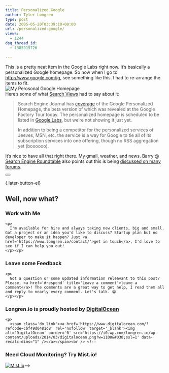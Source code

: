 ```yaml
---
title: Personalized Google
author: Tyler Longren
type: post
date: 2005-05-20T03:39:10+00:00
url: /personalized-google/
views:
  - 1244
dsq_thread_id:
  - 1385915726

---
```

This is a pretty neat item in the Google Labs right now. It&#8217;s basically a personalized Google homepage. So now when I go to <http://www.google.com/ig>, see something like this. I had to re-arrange the items to fit.  
<img src="https://i1.wp.com/www.longren.org/images/personalGoogle.png?w=1100" alt="My Perosonal Google Homepage" data-recalc-dims="1" />  
Here&#8217;s some of what [Search Views][1] had to say about it:

> Search Engine Journal has [coverage][2] of the Google Personalized Homepage, the beta version of which was revealed at the Google Factory Tour today. The personalized homepage is scheduled to be listed in [Google Labs][3], but we&#8217;re not showing it just yet.
> 
> In addition to being a competitor for the personalized services of Jeeves, MSN, etc. the service is a way for Google to tie all of its subscription services into one offering, though no RSS aggregation yet (boooooo).

It&#8217;s nice to have all that right there. My gmail, weather, and news. Barry @ [Search Engine Roundtable][4] also points out this is being [discussed on many forums][5]. 

<div class="wpulike wpulike-default " >
  <div class="wp_ulike_general_class wp_ulike_is_not_liked">
    <button type="button"
					aria-label="Like Button"
					data-ulike-id="1887"
					data-ulike-nonce="f40bf614b1"
					data-ulike-type="likeThis"
					data-ulike-template="wpulike-default"
					data-ulike-display-likers="0"
					data-ulike-disable-pophover="0"
					class="wp_ulike_btn wp_ulike_put_image wp_likethis_1887"></button><span class="count-box"></span>
  </div>
</div>

[][6]{.later-button-el}

<div class='what-next'>
  <h2>
    Well, now what?
  </h2>
  
  <div class='hire'>
    <h3>
      Work with Me
    </h3>
    
    <p>
      I'm available for hire and always taking new clients, big and small. Got a project or an idea you'd like to discuss? Startup plan but no developer to make it happen? Just <a href='https://www.longren.io/contact/'>get in touch</a>, I'd love to see if I can help you out!
    </p></p>
  </div>
  
  <div class='hire'>
    <h3>
      Leave some Feedback
    </h3>
    
    <p>
      Got a question or some updated information releavant to this post? Please, <a href='#respond' title='Leave a comment'>leave a comment</a>! The comments are a great way to get help, I read them all and reply to nearly every comment. Let's talk. 😀
    </p></p>
  </div>
  
  <div class='now-what-bottom-ad'>
    <h3>
      Longren.io is proudly hosted by <a href='https://www.digitalocean.com/?refcode=cbf49d0481c8'>DigitalOcean</a>
    </h3>
    
    <p>
      <span class='do_link'><a href='https://www.digitalocean.com/?refcode=cbf49d0481c8' rel='nofollow' target='_blank'><img alt='DigitalOcean' border='0' src='https://i0.wp.com/longren.io/wp-content/uploads/2014/03/digitalocean.png?w=1100&#038;ssl=1' data-recalc-dims="1" /></a></span><br /> <!--

<h3>Need Cloud Monitoring? Try Mist.io!</h3>

<span class='do_link'><a href='http://mist.io/?ref=tyler' rel='nofollow' target='_blank'><img alt='Mist.io' border='0' src='https://i0.wp.com/longren.io/wp-content/uploads/2014/04/mistio.jpg?w=1100&#038;ssl=1' data-recalc-dims="1"></a></span>--></div> </div>

 [1]: http://searchviews.com/archives/2005/05/google_personal.php
 [2]: http://www.searchenginejournal.com/index.php?p=1739
 [3]: http://labs.google.com/
 [4]: http://www.seroundtable.com/
 [5]: http://www.seroundtable.com/archives/001961.html
 [6]: #